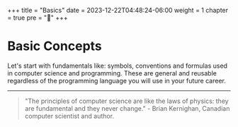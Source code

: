 +++
title = "Basics"
date = 2023-12-22T04:48:24-06:00
weight = 1
chapter = true
pre = "<b>📒</b>"
+++

# Basic Concepts

Let's start with fundamentals like: symbols, conventions and formulas used in computer science and programming. These are general and reusable regardless of the programming language you will use in your future career.

---

> "The principles of computer science are like the laws of physics: they are fundamental and they never change." - Brian Kernighan, Canadian computer scientist and author.

